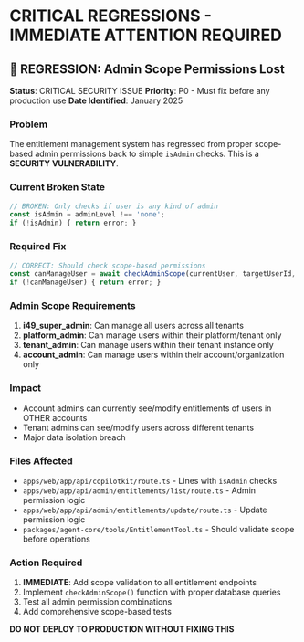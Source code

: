 # CRITICAL REGRESSIONS - IMMEDIATE ATTENTION REQUIRED

## 🚨 REGRESSION: Admin Scope Permissions Lost

**Status**: CRITICAL SECURITY ISSUE
**Priority**: P0 - Must fix before any production use
**Date Identified**: January 2025

### Problem
The entitlement management system has regressed from proper scope-based admin permissions back to simple `isAdmin` checks. This is a **SECURITY VULNERABILITY**.

### Current Broken State
```typescript
// BROKEN: Only checks if user is any kind of admin
const isAdmin = adminLevel !== 'none';
if (!isAdmin) { return error; }
```

### Required Fix
```typescript
// CORRECT: Should check scope-based permissions
const canManageUser = await checkAdminScope(currentUser, targetUserId, adminLevel);
if (!canManageUser) { return error; }
```

### Admin Scope Requirements
1. **i49_super_admin**: Can manage all users across all tenants
2. **platform_admin**: Can manage users within their platform/tenant only
3. **tenant_admin**: Can manage users within their tenant instance only
4. **account_admin**: Can manage users within their account/organization only

### Impact
- Account admins can currently see/modify entitlements of users in OTHER accounts
- Tenant admins can see/modify users across different tenants
- Major data isolation breach

### Files Affected
- `apps/web/app/api/copilotkit/route.ts` - Lines with `isAdmin` checks
- `apps/web/app/api/admin/entitlements/list/route.ts` - Admin permission logic
- `apps/web/app/api/admin/entitlements/update/route.ts` - Update permission logic
- `packages/agent-core/tools/EntitlementTool.ts` - Should validate scope before operations

### Action Required
1. **IMMEDIATE**: Add scope validation to all entitlement endpoints
2. Implement `checkAdminScope()` function with proper database queries
3. Test all admin permission combinations
4. Add comprehensive scope-based tests

**DO NOT DEPLOY TO PRODUCTION WITHOUT FIXING THIS**